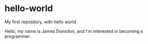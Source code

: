# hello-world
My first repository, with hello world

Hello, my name is James Dunsdon, and I'm interested in becoming a programmer.
